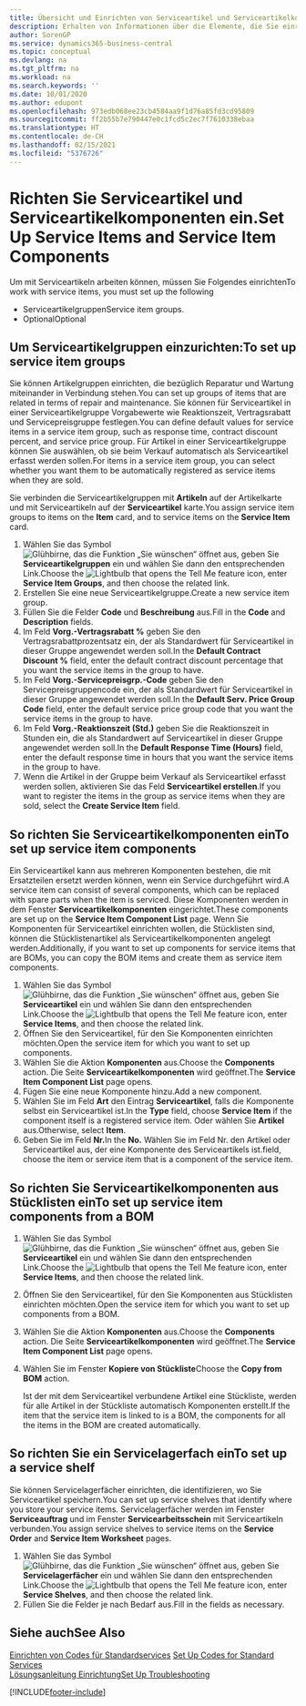 ```yaml
---
title: Übersicht und Einrichten von Serviceartikel und Serviceartikelkomponenten  | Microsoft Docs
description: Erhalten von Informationen über die Elemente, die Sie einrichten müssen, bevor Sie Serviceartikel, einschliesslich Vorgabewerte wie Reaktionszeit, Vertragsrabatt, und Servicepreisgruppen verwenden können.
author: SorenGP
ms.service: dynamics365-business-central
ms.topic: conceptual
ms.devlang: na
ms.tgt_pltfrm: na
ms.workload: na
ms.search.keywords: ''
ms.date: 10/01/2020
ms.author: edupont
ms.openlocfilehash: 973edb068ee23cb4584aa9f1d76a85fd3cd95809
ms.sourcegitcommit: ff2b55b7e790447e0c1fcd5c2ec7f7610338ebaa
ms.translationtype: HT
ms.contentlocale: de-CH
ms.lasthandoff: 02/15/2021
ms.locfileid: "5376726"
---
```

# <a name="set-up-service-items-and-service-item-components"></a><span data-ttu-id="421f2-103">Richten Sie Serviceartikel und Serviceartikelkomponenten ein.</span><span class="sxs-lookup"><span data-stu-id="421f2-103">Set Up Service Items and Service Item Components</span></span>
<span data-ttu-id="421f2-104">Um mit Serviceartikeln arbeiten können, müssen Sie Folgendes einrichten</span><span class="sxs-lookup"><span data-stu-id="421f2-104">To work with service items, you must set up the following</span></span>

* <span data-ttu-id="421f2-105">Serviceartikelgruppen</span><span class="sxs-lookup"><span data-stu-id="421f2-105">Service item groups.</span></span>
* <span data-ttu-id="421f2-106">Optional</span><span class="sxs-lookup"><span data-stu-id="421f2-106">Optional</span></span>

## <a name="to-set-up-service-item-groups"></a><span data-ttu-id="421f2-107">Um Serviceartikelgruppen einzurichten:</span><span class="sxs-lookup"><span data-stu-id="421f2-107">To set up service item groups</span></span>
<span data-ttu-id="421f2-108">Sie können Artikelgruppen einrichten, die bezüglich Reparatur und Wartung miteinander in Verbindung stehen.</span><span class="sxs-lookup"><span data-stu-id="421f2-108">You can set up groups of items that are related in terms of repair and maintenance.</span></span> <span data-ttu-id="421f2-109">Sie können für Serviceartikel in einer Serviceartikelgruppe Vorgabewerte wie Reaktionszeit, Vertragsrabatt und Servicepreisgruppe festlegen.</span><span class="sxs-lookup"><span data-stu-id="421f2-109">You can define default values for service items in a service item group, such as response time, contract discount percent, and service price group.</span></span> <span data-ttu-id="421f2-110">Für Artikel in einer Serviceartikelgruppe können Sie auswählen, ob sie beim Verkauf automatisch als Serviceartikel erfasst werden sollen.</span><span class="sxs-lookup"><span data-stu-id="421f2-110">For items in a service item group, you can select whether you want them to be automatically registered as service items when they are sold.</span></span>  

<span data-ttu-id="421f2-111">Sie verbinden die Serviceartikelgruppen mit **Artikeln** auf der Artikelkarte und mit Serviceartikeln auf der **Serviceartikel** karte.</span><span class="sxs-lookup"><span data-stu-id="421f2-111">You assign service item groups to items on the **Item** card, and to service items on the **Service Item** card.</span></span>  

1. <span data-ttu-id="421f2-112">Wählen Sie das Symbol ![Glühbirne, das die Funktion „Sie wünschen“ öffnet](media/ui-search/search_small.png "Tell Me-Funktion") aus, geben Sie **Serviceartikelgruppen** ein und wählen Sie dann den entsprechenden Link.</span><span class="sxs-lookup"><span data-stu-id="421f2-112">Choose the ![Lightbulb that opens the Tell Me feature](media/ui-search/search_small.png "Tell me what you want to do") icon, enter **Service Item Groups**, and then choose the related link.</span></span>  
2. <span data-ttu-id="421f2-113">Erstellen Sie eine neue Serviceartikelgruppe.</span><span class="sxs-lookup"><span data-stu-id="421f2-113">Create a new service item group.</span></span>  
3. <span data-ttu-id="421f2-114">Füllen Sie die Felder **Code** und **Beschreibung** aus.</span><span class="sxs-lookup"><span data-stu-id="421f2-114">Fill in the **Code** and **Description** fields.</span></span>  
4. <span data-ttu-id="421f2-115">Im Feld **Vorg.-Vertragsrabatt %** geben Sie den Vertragsrabattprozentsatz ein, der als Standardwert für Serviceartikel in dieser Gruppe angewendet werden soll.</span><span class="sxs-lookup"><span data-stu-id="421f2-115">In the **Default Contract Discount %** field, enter the default contract discount percentage that you want the service items in the group to have.</span></span>  
5. <span data-ttu-id="421f2-116">Im Feld **Vorg.-Servicepreisgrp.-Code** geben Sie den Servicepreisgruppencode ein, der als Standardwert für Serviceartikel in dieser Gruppe angewendet werden soll.</span><span class="sxs-lookup"><span data-stu-id="421f2-116">In the **Default Serv. Price Group Code** field, enter the default service price group code that you want the service items in the group to have.</span></span>  
6. <span data-ttu-id="421f2-117">Im Feld **Vorg.-Reaktionszeit (Std.)** geben Sie die Reaktionszeit in Stunden ein, die als Standardwert auf Serviceartikel in dieser Gruppe angewendet werden soll.</span><span class="sxs-lookup"><span data-stu-id="421f2-117">In the **Default Response Time (Hours)** field, enter the default response time in hours that you want the service items in the group to have.</span></span>  
7. <span data-ttu-id="421f2-118">Wenn die Artikel in der Gruppe beim Verkauf als Serviceartikel erfasst werden sollen, aktivieren Sie das Feld **Serviceartikel erstellen**.</span><span class="sxs-lookup"><span data-stu-id="421f2-118">If you want to register the items in the group as service items when they are sold, select the **Create Service Item** field.</span></span>  

## <a name="to-set-up-service-item-components"></a><span data-ttu-id="421f2-119">So richten Sie Serviceartikelkomponenten ein</span><span class="sxs-lookup"><span data-stu-id="421f2-119">To set up service item components</span></span>
<span data-ttu-id="421f2-120">Ein Serviceartikel kann aus mehreren Komponenten bestehen, die mit Ersatzteilen ersetzt werden können, wenn ein Service durchgeführt wird.</span><span class="sxs-lookup"><span data-stu-id="421f2-120">A service item can consist of several components, which can be replaced with spare parts when the item is serviced.</span></span> <span data-ttu-id="421f2-121">Diese Komponenten werden in dem Fenster **Serviceartikelkomponenten** eingerichtet.</span><span class="sxs-lookup"><span data-stu-id="421f2-121">These components are set up on the **Service Item Component List** page.</span></span> <span data-ttu-id="421f2-122">Wenn Sie Komponenten für Serviceartikel einrichten wollen, die Stücklisten sind, können die Stücklistenartikel als Serviceartikelkomponenten angelegt werden.</span><span class="sxs-lookup"><span data-stu-id="421f2-122">Additionally, if you want to set up components for service items that are BOMs, you can copy the BOM items and create them as service item components.</span></span>

1. <span data-ttu-id="421f2-123">Wählen Sie das Symbol ![Glühbirne, das die Funktion „Sie wünschen“ öffnet](media/ui-search/search_small.png "Tell Me-Funktion") aus, geben Sie **Serviceartikel** ein und wählen Sie dann den entsprechenden Link.</span><span class="sxs-lookup"><span data-stu-id="421f2-123">Choose the ![Lightbulb that opens the Tell Me feature](media/ui-search/search_small.png "Tell me what you want to do") icon, enter **Service Items**, and then choose the related link.</span></span>
2. <span data-ttu-id="421f2-124">Öffnen Sie den Serviceartikel, für den Sie Komponenten einrichten möchten.</span><span class="sxs-lookup"><span data-stu-id="421f2-124">Open the service item for which you want to set up components.</span></span>  
3. <span data-ttu-id="421f2-125">Wählen Sie die Aktion **Komponenten** aus.</span><span class="sxs-lookup"><span data-stu-id="421f2-125">Choose the **Components** action.</span></span> <span data-ttu-id="421f2-126">Die Seite **Serviceartikelkomponenten** wird geöffnet.</span><span class="sxs-lookup"><span data-stu-id="421f2-126">The **Service Item Component List** page opens.</span></span>  
4. <span data-ttu-id="421f2-127">Fügen Sie eine neue Komponente hinzu.</span><span class="sxs-lookup"><span data-stu-id="421f2-127">Add a new component.</span></span>  
5. <span data-ttu-id="421f2-128">Wählen Sie im Feld **Art** den Eintrag **Serviceartikel**, falls die Komponente selbst ein Serviceartikel ist.</span><span class="sxs-lookup"><span data-stu-id="421f2-128">In the **Type** field, choose **Service Item** if the component itself is a registered service item.</span></span> <span data-ttu-id="421f2-129">Oder wählen Sie **Artikel** aus.</span><span class="sxs-lookup"><span data-stu-id="421f2-129">Otherwise, select **Item**.</span></span>  
6. <span data-ttu-id="421f2-130">Geben Sie im Feld **Nr.**</span><span class="sxs-lookup"><span data-stu-id="421f2-130">In the **No.**</span></span> <span data-ttu-id="421f2-131">Wählen Sie im Feld Nr. den Artikel oder Serviceartikel aus, der eine Komponente des Serviceartikels ist.</span><span class="sxs-lookup"><span data-stu-id="421f2-131">field, choose the item or service item that is a component of the service item.</span></span>  

## <a name="to-set-up-service-item-components-from-a-bom"></a><span data-ttu-id="421f2-132">So richten Sie Serviceartikelkomponenten aus Stücklisten ein</span><span class="sxs-lookup"><span data-stu-id="421f2-132">To set up service item components from a BOM</span></span>
1.  <span data-ttu-id="421f2-133">Wählen Sie das Symbol ![Glühbirne, das die Funktion „Sie wünschen“ öffnet](media/ui-search/search_small.png "Tell Me-Funktion") aus, geben Sie **Serviceartikel** ein und wählen Sie dann den entsprechenden Link.</span><span class="sxs-lookup"><span data-stu-id="421f2-133">Choose the ![Lightbulb that opens the Tell Me feature](media/ui-search/search_small.png "Tell me what you want to do") icon, enter **Service Items**, and then choose the related link.</span></span>  
2. <span data-ttu-id="421f2-134">Öffnen Sie den Serviceartikel, für den Sie Komponenten aus Stücklisten einrichten möchten.</span><span class="sxs-lookup"><span data-stu-id="421f2-134">Open the service item for which you want to set up components from a BOM.</span></span>  
3. <span data-ttu-id="421f2-135">Wählen Sie die Aktion **Komponenten** aus.</span><span class="sxs-lookup"><span data-stu-id="421f2-135">Choose the **Components** action.</span></span> <span data-ttu-id="421f2-136">Die Seite **Serviceartikelkomponenten** wird geöffnet.</span><span class="sxs-lookup"><span data-stu-id="421f2-136">The **Service Item Component List** page opens.</span></span>  
4. <span data-ttu-id="421f2-137">Wählen Sie im Fenster **Kopiere von Stückliste**</span><span class="sxs-lookup"><span data-stu-id="421f2-137">Choose the **Copy from BOM** action.</span></span>  

    <span data-ttu-id="421f2-138">Ist der mit dem Serviceartikel verbundene Artikel eine Stückliste, werden für alle Artikel in der Stückliste automatisch Komponenten erstellt.</span><span class="sxs-lookup"><span data-stu-id="421f2-138">If the item that the service item is linked to is a BOM, the components for all the items in the BOM are created automatically.</span></span>  

## <a name="to-set-up-a-service-shelf"></a><span data-ttu-id="421f2-139">So richten Sie ein Servicelagerfach ein</span><span class="sxs-lookup"><span data-stu-id="421f2-139">To set up a service shelf</span></span>
<span data-ttu-id="421f2-140">Sie können Servicelagerfächer einrichten, die identifizieren, wo Sie Serviceartikel speichern.</span><span class="sxs-lookup"><span data-stu-id="421f2-140">You can set up service shelves that identify where you store your service items.</span></span> <span data-ttu-id="421f2-141">Servicelagerfächer werden im Fenster **Serviceauftrag** und im Fenster **Servicearbeitsschein** mit Serviceartikeln verbunden.</span><span class="sxs-lookup"><span data-stu-id="421f2-141">You assign service shelves to service items on the **Service Order** and **Service Item Worksheet** pages.</span></span>  

1. <span data-ttu-id="421f2-142">Wählen Sie das Symbol ![Glühbirne, das die Funktion „Sie wünschen“ öffnet](media/ui-search/search_small.png "Tell Me-Funktion") aus, geben Sie **Servicelagerfächer** ein und wählen Sie dann den entsprechenden Link.</span><span class="sxs-lookup"><span data-stu-id="421f2-142">Choose the ![Lightbulb that opens the Tell Me feature](media/ui-search/search_small.png "Tell me what you want to do") icon, enter **Service Shelves**, and then choose the related link.</span></span>
2. <span data-ttu-id="421f2-143">Füllen Sie die Felder je nach Bedarf aus.</span><span class="sxs-lookup"><span data-stu-id="421f2-143">Fill in the fields as necessary.</span></span>

## <a name="see-also"></a><span data-ttu-id="421f2-144">Siehe auch</span><span class="sxs-lookup"><span data-stu-id="421f2-144">See Also</span></span>
<span data-ttu-id="421f2-145">[Einrichten von Codes für Standardservices](service-how-setup-service-coding.md) </span><span class="sxs-lookup"><span data-stu-id="421f2-145">[Set Up Codes for Standard Services](service-how-setup-service-coding.md) </span></span>  
[<span data-ttu-id="421f2-146">Lösungsanleitung Einrichtung</span><span class="sxs-lookup"><span data-stu-id="421f2-146">Set Up Troubleshooting</span></span>](service-how-setup-troubleshooting.md)


[!INCLUDE[footer-include](includes/footer-banner.md)]